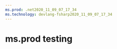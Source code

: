 ```yaml
---
ms.prod: .net2020_11_09_07_17_34
ms.technology: devlang-fsharp2020_11_09_07_17_34
---
```

 # ms.prod testing